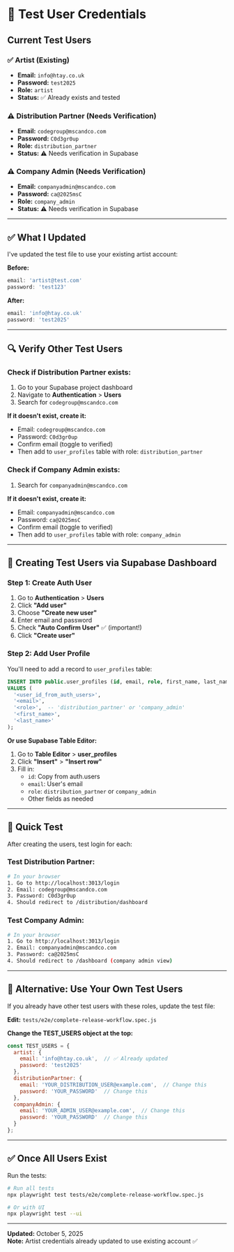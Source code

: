 # 🔐 Test User Credentials

## Current Test Users

### ✅ Artist (Existing)
- **Email:** `info@htay.co.uk`
- **Password:** `test2025`
- **Role:** `artist`
- **Status:** ✅ Already exists and tested

### ⚠️ Distribution Partner (Needs Verification)
- **Email:** `codegroup@mscandco.com`
- **Password:** `C0d3gr0up`
- **Role:** `distribution_partner`
- **Status:** ⚠️ Needs verification in Supabase

### ⚠️ Company Admin (Needs Verification)
- **Email:** `companyadmin@mscandco.com`
- **Password:** `ca@2025msC`
- **Role:** `company_admin`
- **Status:** ⚠️ Needs verification in Supabase

---

## ✅ What I Updated

I've updated the test file to use your existing artist account:

**Before:**
```javascript
email: 'artist@test.com'
password: 'test123'
```

**After:**
```javascript
email: 'info@htay.co.uk'
password: 'test2025'
```

---

## 🔍 Verify Other Test Users

### Check if Distribution Partner exists:

1. Go to your Supabase project dashboard
2. Navigate to **Authentication** > **Users**
3. Search for `codegroup@mscandco.com`

**If it doesn't exist, create it:**
- Email: `codegroup@mscandco.com`
- Password: `C0d3gr0up`
- Confirm email (toggle to verified)
- Then add to `user_profiles` table with role: `distribution_partner`

### Check if Company Admin exists:

1. Search for `companyadmin@mscandco.com`

**If it doesn't exist, create it:**
- Email: `companyadmin@mscandco.com`
- Password: `ca@2025msC`
- Confirm email (toggle to verified)
- Then add to `user_profiles` table with role: `company_admin`

---

## 🔧 Creating Test Users via Supabase Dashboard

### Step 1: Create Auth User
1. Go to **Authentication** > **Users**
2. Click **"Add user"**
3. Choose **"Create new user"**
4. Enter email and password
5. Check **"Auto Confirm User"** ✅ (important!)
6. Click **"Create user"**

### Step 2: Add User Profile
You'll need to add a record to `user_profiles` table:

```sql
INSERT INTO public.user_profiles (id, email, role, first_name, last_name)
VALUES (
  '<user_id_from_auth_users>',
  '<email>',
  '<role>',  -- 'distribution_partner' or 'company_admin'
  '<first_name>',
  '<last_name>'
);
```

**Or use Supabase Table Editor:**
1. Go to **Table Editor** > **user_profiles**
2. Click **"Insert"** > **"Insert row"**
3. Fill in:
   - `id`: Copy from auth.users
   - `email`: User's email
   - `role`: `distribution_partner` or `company_admin`
   - Other fields as needed

---

## 🚀 Quick Test

After creating the users, test login for each:

### Test Distribution Partner:
```bash
# In your browser
1. Go to http://localhost:3013/login
2. Email: codegroup@mscandco.com
3. Password: C0d3gr0up
4. Should redirect to /distribution/dashboard
```

### Test Company Admin:
```bash
# In your browser
1. Go to http://localhost:3013/login
2. Email: companyadmin@mscandco.com
3. Password: ca@2025msC
4. Should redirect to /dashboard (company admin view)
```

---

## 📝 Alternative: Use Your Own Test Users

If you already have other test users with these roles, update the test file:

**Edit:** `tests/e2e/complete-release-workflow.spec.js`

**Change the TEST_USERS object at the top:**

```javascript
const TEST_USERS = {
  artist: {
    email: 'info@htay.co.uk',  // ✅ Already updated
    password: 'test2025'
  },
  distributionPartner: {
    email: 'YOUR_DISTRIBUTION_USER@example.com',  // Change this
    password: 'YOUR_PASSWORD'  // Change this
  },
  companyAdmin: {
    email: 'YOUR_ADMIN_USER@example.com',  // Change this
    password: 'YOUR_PASSWORD'  // Change this
  }
};
```

---

## ✅ Once All Users Exist

Run the tests:

```bash
# Run all tests
npx playwright test tests/e2e/complete-release-workflow.spec.js

# Or with UI
npx playwright test --ui
```

---

**Updated:** October 5, 2025  
**Note:** Artist credentials already updated to use existing account ✅
